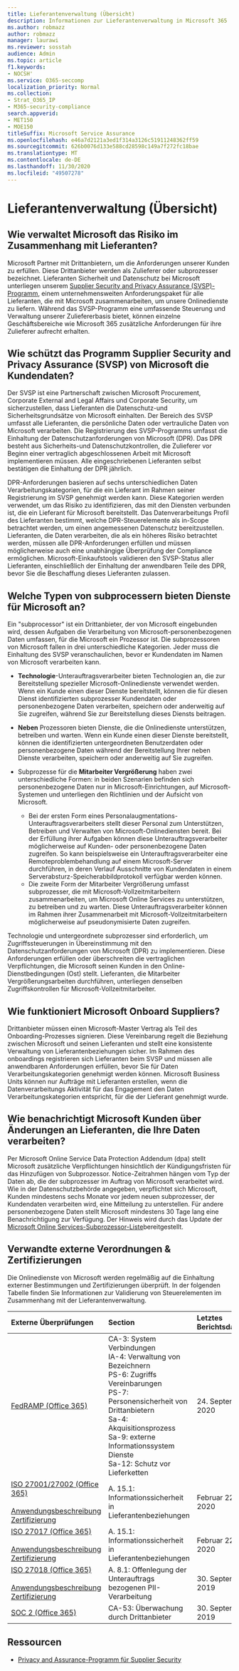 ```yaml
---
title: Lieferantenverwaltung (Übersicht)
description: Informationen zur Lieferantenverwaltung in Microsoft 365
ms.author: robmazz
author: robmazz
manager: laurawi
ms.reviewer: sosstah
audience: Admin
ms.topic: article
f1.keywords:
- NOCSH'
ms.service: O365-seccomp
localization_priority: Normal
ms.collection:
- Strat_O365_IP
- M365-security-compliance
search.appverid:
- MET150
- MOE150
titleSuffix: Microsoft Service Assurance
ms.openlocfilehash: e46a7d2121a3ed1f314a3126c51911248362ff59
ms.sourcegitcommit: 626b0076d133e588cd28598c149a7f272fc18bae
ms.translationtype: MT
ms.contentlocale: de-DE
ms.lasthandoff: 11/30/2020
ms.locfileid: "49507278"
---
```

# <a name="supplier-management-overview"></a>Lieferantenverwaltung (Übersicht)

## <a name="how-does-microsoft-manage-risk-related-to-suppliers"></a>Wie verwaltet Microsoft das Risiko im Zusammenhang mit Lieferanten?

Microsoft Partner mit Drittanbietern, um die Anforderungen unserer Kunden zu erfüllen. Diese Drittanbieter werden als Zulieferer oder subprozesser bezeichnet. Lieferanten Sicherheit und Datenschutz bei Microsoft unterliegen unserem [Supplier Security and Privacy Assurance (SVSP)-Programm](https://www.microsoft.com/procurement/sspa?activetab=pivot1%3aprimaryr6), einem unternehmensweiten Anforderungspaket für alle Lieferanten, die mit Microsoft zusammenarbeiten, um unsere Onlinedienste zu liefern. Während das SVSP-Programm eine umfassende Steuerung und Verwaltung unserer Zuliefererbasis bietet, können einzelne Geschäftsbereiche wie Microsoft 365 zusätzliche Anforderungen für ihre Zulieferer aufrecht erhalten.

## <a name="how-does-microsofts-supplier-security-and-privacy-assurance-sspa-program-protect-customer-data"></a>Wie schützt das Programm Supplier Security and Privacy Assurance (SVSP) von Microsoft die Kundendaten?

Der SVSP ist eine Partnerschaft zwischen Microsoft Procurement, Corporate External and Legal Affairs und Corporate Security, um sicherzustellen, dass Lieferanten die Datenschutz-und Sicherheitsgrundsätze von Microsoft einhalten. Der Bereich des SVSP umfasst alle Lieferanten, die persönliche Daten oder vertrauliche Daten von Microsoft verarbeiten. Die Registrierung des SVSP-Programms umfasst die Einhaltung der Datenschutzanforderungen von Microsoft (DPR). Das DPR besteht aus Sicherheits-und Datenschutzkontrollen, die Zulieferer vor Beginn einer vertraglich abgeschlossenen Arbeit mit Microsoft implementieren müssen. Alle eingeschriebenen Lieferanten selbst bestätigen die Einhaltung der DPR jährlich.

DPR-Anforderungen basieren auf sechs unterschiedlichen Daten Verarbeitungskategorien, für die ein Lieferant im Rahmen seiner Registrierung im SVSP genehmigt werden kann. Diese Kategorien werden verwendet, um das Risiko zu identifizieren, das mit den Diensten verbunden ist, die ein Lieferant für Microsoft bereitstellt. Das Datenverarbeitungs Profil des Lieferanten bestimmt, welche DPR-Steuerelemente als in-Scope betrachtet werden, um einen angemessenen Datenschutz bereitzustellen. Lieferanten, die Daten verarbeiten, die als ein höheres Risiko betrachtet werden, müssen alle DPR-Anforderungen erfüllen und müssen möglicherweise auch eine unabhängige Überprüfung der Compliance ermöglichen. Microsoft-Einkaufstools validieren den SVSP-Status aller Lieferanten, einschließlich der Einhaltung der anwendbaren Teile des DPR, bevor Sie die Beschaffung dieses Lieferanten zulassen.

## <a name="what-types-of-subprocessors-provide-services-for-microsoft"></a>Welche Typen von subprocessern bieten Dienste für Microsoft an?

Ein "subprocessor" ist ein Drittanbieter, der von Microsoft eingebunden wird, dessen Aufgaben die Verarbeitung von Microsoft-personenbezogenen Daten umfassen, für die Microsoft ein Prozessor ist. Die subprozessoren von Microsoft fallen in drei unterschiedliche Kategorien. Jeder muss die Einhaltung des SVSP veranschaulichen, bevor er Kundendaten im Namen von Microsoft verarbeiten kann.

- **Technologie**-Unterauftragsverarbeiter bieten Technologien an, die zur Bereitstellung spezieller Microsoft-Onlinedienste verwendet werden. Wenn ein Kunde einen dieser Dienste bereitstellt, können die für diesen Dienst identifizierten subprozesser Kundendaten oder personenbezogene Daten verarbeiten, speichern oder anderweitig auf Sie zugreifen, während Sie zur Bereitstellung dieses Diensts beitragen.
- **Neben** Prozessoren bieten Dienste, die die Onlinedienste unterstützen, betreiben und warten. Wenn ein Kunde einen dieser Dienste bereitstellt, können die identifizierten untergeordneten Benutzerdaten oder personenbezogene Daten während der Bereitstellung Ihrer neben Dienste verarbeiten, speichern oder anderweitig auf Sie zugreifen.
- Subprozesse für die **Mitarbeiter Vergrößerung** haben zwei unterschiedliche Formen: in beiden Szenarien befinden sich personenbezogene Daten nur in Microsoft-Einrichtungen, auf Microsoft-Systemen und unterliegen den Richtlinien und der Aufsicht von Microsoft.

    - Bei der ersten Form eines Personalaugmentations-Unterauftragsverarbeiters stellt dieser Personal zum Unterstützen, Betreiben und Verwalten von Microsoft-Onlinediensten bereit. Bei der Erfüllung ihrer Aufgaben können diese Unterauftragsverarbeiter möglicherweise auf Kunden- oder personenbezogene Daten zugreifen. So kann beispielsweise ein Unterauftragsverarbeiter eine Remoteproblembehandlung auf einem Microsoft-Server durchführen, in deren Verlauf Ausschnitte von Kundendaten in einem Serverabsturz-Speicherabbildprotokoll verfügbar werden können.
    - Die zweite Form der Mitarbeiter Vergrößerung umfasst subprozesser, die mit Microsoft-Vollzeitmitarbeitern zusammenarbeiten, um Microsoft Online Services zu unterstützen, zu betreiben und zu warten. Diese Unterauftragsverarbeiter können im Rahmen ihrer Zusammenarbeit mit Microsoft-Vollzeitmitarbeitern möglicherweise auf pseudonymisierte Daten zugreifen.

Technologie und untergeordnete subprozesser sind erforderlich, um Zugriffssteuerungen in Übereinstimmung mit den Datenschutzanforderungen von Microsoft (DPR) zu implementieren. Diese Anforderungen erfüllen oder überschreiten die vertraglichen Verpflichtungen, die Microsoft seinen Kunden in den Online-Dienstbedingungen (Ost) stellt. Lieferanten, die Mitarbeiter Vergrößerungsarbeiten durchführen, unterliegen denselben Zugriffskontrollen für Microsoft-Vollzeitmitarbeiter.

## <a name="how-does-microsoft-onboard-suppliers"></a>Wie funktioniert Microsoft Onboard Suppliers?

Drittanbieter müssen einen Microsoft-Master Vertrag als Teil des Onboarding-Prozesses signieren. Diese Vereinbarung regelt die Beziehung zwischen Microsoft und seinen Lieferanten und stellt eine konsistente Verwaltung von Lieferantenbeziehungen sicher. Im Rahmen des onboardings registrieren sich Lieferanten beim SVSP und müssen alle anwendbaren Anforderungen erfüllen, bevor Sie für Daten Verarbeitungskategorien genehmigt werden können. Microsoft Business Units können nur Aufträge mit Lieferanten erstellen, wenn die Datenverarbeitungs Aktivität für das Engagement den Daten Verarbeitungskategorien entspricht, für die der Lieferant genehmigt wurde.

## <a name="how-does-microsoft-notify-customers-of-changes-to-suppliers-who-process-their-data"></a>Wie benachrichtigt Microsoft Kunden über Änderungen an Lieferanten, die Ihre Daten verarbeiten?

Per Microsoft Online Service Data Protection Addendum (dpa) stellt Microsoft zusätzliche Verpflichtungen hinsichtlich der Kündigungsfristen für das Hinzufügen von Subprozessor. Notice-Zeitrahmen hängen vom Typ der Daten ab, die der subprozesser im Auftrag von Microsoft verarbeitet wird. Wie in der Datenschutzbehörde angegeben, verpflichtet sich Microsoft, Kunden mindestens sechs Monate vor jedem neuen subprozesser, der Kundendaten verarbeiten wird, eine Mitteilung zu unterstellen. Für andere personenbezogene Daten stellt Microsoft mindestens 30 Tage lang eine Benachrichtigung zur Verfügung. Der Hinweis wird durch das Update der [Microsoft Online Services-Subprozessor-Liste](https://servicetrust.microsoft.com/ViewPage/TrustDocumentsV3?command=Download&downloadType=Document&downloadId=926b2cf5-6b6e-43ca-9bc3-f73e961aad5f&tab=7f51cb60-3d6c-11e9-b2af-7bb9f5d2d913&docTab=7f51cb60-3d6c-11e9-b2af-7bb9f5d2d913_Subprocessor_List)bereitgestellt.

## <a name="related-external-regulations--certifications"></a>Verwandte externe Verordnungen & Zertifizierungen

Die Onlinedienste von Microsoft werden regelmäßig auf die Einhaltung externer Bestimmungen und Zertifizierungen überprüft. In der folgenden Tabelle finden Sie Informationen zur Validierung von Steuerelementen im Zusammenhang mit der Lieferantenverwaltung.

| **Externe Überprüfungen** | **Section** | **Letztes Berichtsdatum** |
|:--------------------|:------------|:-----------------------|  
| [FedRAMP (Office 365)](https://compliance.microsoft.com/compliancemanager) | CA-3: System Verbindungen <br> IA-4: Verwaltung von Bezeichnern <br> PS-6: Zugriffs Vereinbarungen <br> PS-7: Personensicherheit von Drittanbietern <br> Sa-4: Akquisitionsprozess <br> Sa-9: externe Informationssystem Dienste <br> Sa-12: Schutz vor Lieferketten | 24. September 2020 |
| [ISO 27001/27002 (Office 365)](https://servicetrust.microsoft.com/ViewPage/MSComplianceGuideV3?command=Download&downloadType=Document&downloadId=d7864d4f-e053-4cc4-a964-fa526d07c3be&tab=7027ead0-3d6b-11e9-b9e1-290b1eb4cdeb&docTab=7027ead0-3d6b-11e9-b9e1-290b1eb4cdeb_ISO_Reports) <br><br> [Anwendungsbeschreibung](https://servicetrust.microsoft.com/ViewPage/MSComplianceGuide?command=Download&downloadType=Document&downloadId=8ee1e46b-2ada-4e7b-bb7d-4c55a8cb6fcd&docTab=4ce99610-c9c0-11e7-8c2c-f908a777fa4d_ISO_Reports) <br> [Zertifizierung](https://servicetrust.microsoft.com/ViewPage/MSComplianceGuideV3?command=Download&downloadType=Document&downloadId=1e84a14a-2468-45ac-9412-5e53250d57ec&tab=7027ead0-3d6b-11e9-b9e1-290b1eb4cdeb&docTab=7027ead0-3d6b-11e9-b9e1-290b1eb4cdeb_ISO_Reports) | A. 15.1: Informationssicherheit in Lieferantenbeziehungen | Februar 22, 2020 |
| [ISO 27017 (Office 365)](https://servicetrust.microsoft.com/ViewPage/MSComplianceGuideV3?command=Download&downloadType=Document&downloadId=d7864d4f-e053-4cc4-a964-fa526d07c3be&tab=7027ead0-3d6b-11e9-b9e1-290b1eb4cdeb&docTab=7027ead0-3d6b-11e9-b9e1-290b1eb4cdeb_ISO_Reports) <br><br> [Anwendungsbeschreibung](https://servicetrust.microsoft.com/ViewPage/MSComplianceGuide?command=Download&downloadType=Document&downloadId=8ee1e46b-2ada-4e7b-bb7d-4c55a8cb6fcd&docTab=4ce99610-c9c0-11e7-8c2c-f908a777fa4d_ISO_Reports) <br> [Zertifizierung](https://servicetrust.microsoft.com/ViewPage/MSComplianceGuideV3?command=Download&downloadType=Document&downloadId=70de0999-5451-43a3-9ef4-761e8fbfb1a3&tab=7027ead0-3d6b-11e9-b9e1-290b1eb4cdeb&docTab=7027ead0-3d6b-11e9-b9e1-290b1eb4cdeb_ISO_Reports) | A. 15.1: Informationssicherheit in Lieferantenbeziehungen | Februar 22, 2020 |
| [ISO 27018 (Office 365)](https://servicetrust.microsoft.com/ViewPage/MSComplianceGuideV3?command=Download&downloadType=Document&downloadId=d7864d4f-e053-4cc4-a964-fa526d07c3be&tab=7027ead0-3d6b-11e9-b9e1-290b1eb4cdeb&docTab=7027ead0-3d6b-11e9-b9e1-290b1eb4cdeb_ISO_Reports) <br><br> [Anwendungsbeschreibung](https://servicetrust.microsoft.com/ViewPage/MSComplianceGuide?command=Download&downloadType=Document&downloadId=8ee1e46b-2ada-4e7b-bb7d-4c55a8cb6fcd&docTab=4ce99610-c9c0-11e7-8c2c-f908a777fa4d_ISO_Reports) <br> [Zertifizierung](https://servicetrust.microsoft.com/ViewPage/MSComplianceGuideV3?command=Download&downloadType=Document&downloadId=43e89534-f48d-42ea-a7a7-3523ff516036&tab=7027ead0-3d6b-11e9-b9e1-290b1eb4cdeb&docTab=7027ead0-3d6b-11e9-b9e1-290b1eb4cdeb_ISO_Reports) |  A. 8.1: Offenlegung der Unterauftrags bezogenen PII-Verarbeitung | 30. September 2019 |
| [SOC 2 (Office 365)](https://servicetrust.microsoft.com/ViewPage/MSComplianceGuideV3?command=Download&downloadType=Document&downloadId=fa062990-e758-4ddc-ace3-7fb21a301d09&tab=7027ead0-3d6b-11e9-b9e1-290b1eb4cdeb&docTab=7027ead0-3d6b-11e9-b9e1-290b1eb4cdeb_SOC_/_SSAE_16_Rep-11e9-b9e1-290b1eb4cdeb_SOC_/_SSAE_16_Reports) | CA-53: Überwachung durch Drittanbieter | 30. September 2019 |

## <a name="resources"></a>Ressourcen

- [Privacy and Assurance-Programm für Supplier Security](https://www.microsoft.com/procurement/sspa?activetab=pivot1%3aprimaryr6)
